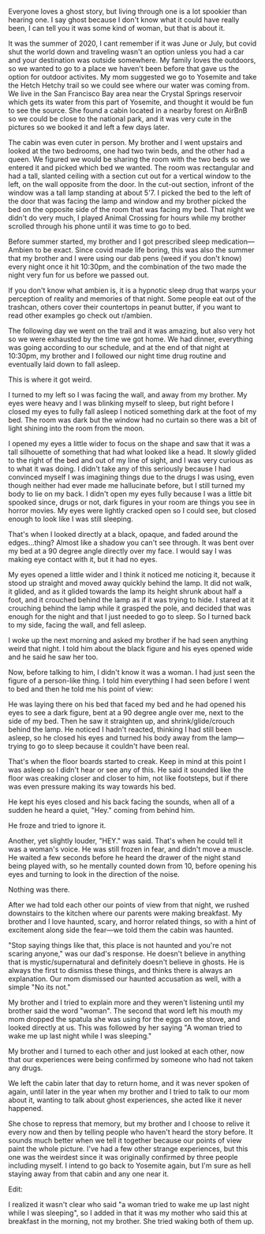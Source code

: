Everyone loves a ghost story, but living through one is a lot spookier than hearing one. I say ghost because I don't know what it could have really been, I can tell you it was some kind of woman, but that is about it. 


It was the summer of 2020, I cant remember if it was June or July, but covid shut the world down and traveling wasn't an option unless you had a car and your destination was outside somewhere. My family loves the outdoors, so we wanted to go to a place we haven't been before that gave us the option for outdoor activites. My mom suggested we go to Yosemite and take the Hetch Hetchy trail so we could see where our water was coming from. We live in the San Francisco Bay area near the Crystal Springs reservoir which gets its water from this part of Yosemite, and thought it would be fun to see the source. She found a cabin located in a nearby forest on AirBnB so we could be close to the national park, and it was very cute in the pictures so we booked it and left a few days later. 


The cabin was even cuter in person. My brother and I went upstairs and looked at the two bedrooms, one had two twin beds, and the other had a queen. We figured we would be sharing the room with the two beds so we entered it and picked which bed we wanted. The room was rectangular and had a tall, slanted ceiling with a section cut out for a vertical window to the left, on the wall opposite from the door. In the cut-out section, infront of the window was a tall lamp standing at about 5'7. I picked the bed to the left of the door that was facing the lamp and window and my brother picked the bed on the opposite side of the room that was facing my bed. That night we didn't do very much, I played Animal Crossing for hours while my brother scrolled through his phone until it was time to go to bed. 


Before summer started, my brother and I got prescribed sleep medication—Ambien to be exact. Since covid made life boring, this was also the summer that my brother and I were using our dab pens (weed if you don't know) every night once it hit 10:30pm, and the combination of the two made the night very fun for us before we passed out. 


If you don't know what ambien is, it is a hypnotic sleep drug that warps your perception of reality and memories of that night. Some people eat out of the trashcan, others cover their countertops in peanut butter, if you want to read other examples go check out r/ambien. 


The following day we went on the trail and it was amazing, but also very hot so we were exhausted by the time we got home. We had dinner, everything was going according to our schedule, and at the end of that night at 10:30pm, my brother and I followed our night time drug routine and eventually laid down to fall asleep. 


This is where it got weird. 


I turned to my left so I was facing the wall, and away from my brother. My eyes were heavy and I was blinking myself to sleep, but right before I closed my eyes to fully fall asleep I noticed something dark at the foot of my bed. The room was dark but the window had no curtain so there was a bit of light shining into the room from the moon. 


I opened my eyes a little wider to focus on the shape and saw that it was a tall silhouette of something that had what looked like a head. It slowly glided to the right of the bed and out of my line of sight, and I was very curious as to what it was doing. I didn't take any of this seriously because I had convinced myself I was imagining things due to the drugs I was using, even though neither had ever made me hallucinate before, but I still turned my body to lie on my back. I didn't open my eyes fully because I was a little bit spooked since, drugs or not, dark figures in your room are things you see in horror movies. My eyes were lightly cracked open so I could see, but closed enough to look like I was still sleeping. 


That's when I looked directly at a black, opaque, and faded around the edges...thing? Almost like a shadow you can't see through. It was bent over my bed at a 90 degree angle directly over my face. I would say I was making eye contact with it, but it had no eyes. 


My eyes opened a little wider and I think it noticed me noticing it, because it stood up straight and moved away quickly behind the lamp. It did not walk, it glided, and as it glided towards the lamp its height shrunk about half a foot, and it crouched behind the lamp as if it was trying to hide. I stared at it crouching behind the lamp while it grasped the pole, and decided that was enough for the night and that I just needed to go to sleep. So I turned back to my side, facing the wall, and fell asleep. 


I woke up the next morning and asked my brother if he had seen anything weird that night. I told him about the black figure and his eyes opened wide and he said he saw her too. 


Now, before talking to him, I didn't know it was a woman. I had just seen the figure of a person-like thing. I told him everything I had seen before I went to bed and then he told me his point of view: 


He was laying there on his bed that faced my bed and he had opened his eyes to see a dark figure, bent at a 90 degree angle over me, next to the side of my bed. Then he saw it straighten up, and shrink/glide/crouch behind the lamp. He noticed I hadn't reacted, thinking I had still been asleep, so he closed his eyes and turned his body away from the lamp—trying to go to sleep because it couldn't have been real. 


That's when the floor boards started to creak. Keep in mind at this point I was asleep so I didn't hear or see any of this. He said it sounded like the floor was creaking closer and closer to him, not like footsteps, but if there was even pressure making its way towards his bed. 


He kept his eyes closed and his back facing the sounds, when all of a sudden he heard a quiet, "Hey." coming from behind him. 


He froze and tried to ignore it. 


Another, yet slightly louder, "HEY." was said. That's when he could tell it was a woman's voice. He was still frozen in fear, and didn't move a muscle. He waited a few seconds before he heard the drawer of the night stand being played with, so he mentally counted down from 10, before opening his eyes and turning to look in the direction of the noise. 


Nothing was there. 


After we had told each other our points of view from that night, we rushed downstairs to the kitchen where our parents were making breakfast. My brother and I love haunted, scary, and horror related things, so with a hint of excitement along side the fear—we told them the cabin was haunted. 


"Stop saying things like that, this place is not haunted and you're not scaring anyone," was our dad's response. He doesn't believe in anything that is mystic/supernatural and definitely doesn't believe in ghosts. He is always the first to dismiss these things, and thinks there is always an explanation. Our mom dismissed our haunted accusation as well, with a simple "No its not." 


My brother and I tried to explain more and they weren't listening until my brother said the word "woman". The second that word left his mouth my mom dropped the spatula she was using for the eggs on the stove, and looked directly at us. This was followed by her saying "A woman tried to wake me up last night while I was sleeping." 


My brother and I turned to each other and just looked at each other, now that our experiences were being confirmed by someone who had not taken any drugs. 


We left the cabin later that day to return home, and it was never spoken of again, until later in the year when my brother and I tried to talk to our mom about it, wanting to talk about ghost experiences, she acted like it never happened. 


She chose to repress that memory, but my brother and I choose to relive it every now and then by telling people who haven't heard the story before. It sounds much better when we tell it together because our points of view paint the whole picture. I've had a few other strange experiences, but this one was the weirdest since it was originally confirmed by three people including myself. I intend to go back to Yosemite again, but I'm sure as hell staying away from that cabin and any one near it.






Edit:

I realized it wasn't clear who said "a woman tried to wake me up last night while I was sleeping", so I added in that it was my mother who said this at breakfast in the morning, not my brother. She tried waking both of them up.